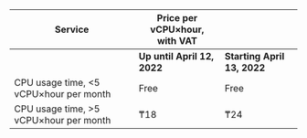| Service | Price per vCPU×hour, <br>with VAT | |
| ---- | ---- | ---- |
| | **Up until April 12, 2022** | **Starting April 13, 2022** |
| CPU usage time, <5 vCPU×hour per month | Free | Free |
| CPU usage time, >5 vCPU×hour per month | ₸18 | ₸24 |